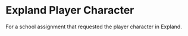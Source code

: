 # Expland Player Character

For a school assignment that requested the player character in Expland.
